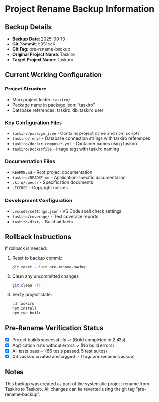 # Project Rename Backup Information

## Backup Details

- **Backup Date**: 2025-09-13
- **Git Commit**: b351bc9
- **Git Tag**: pre-rename-backup
- **Original Project Name**: Taskiro
- **Target Project Name**: Taskoro

## Current Working Configuration

### Project Structure

- Main project folder: `taskiro/`
- Package name in package.json: "taskiro"
- Database references: taskiro_db, taskiro user

### Key Configuration Files

- `taskiro/package.json` - Contains project name and npm scripts
- `taskiro/.env*` - Database connection strings with taskiro references
- `taskiro/docker-compose*.yml` - Container names using taskiro
- `taskiro/Dockerfile` - Image tags with taskiro naming

### Documentation Files

- `README.md` - Root project documentation
- `taskiro/README.md` - Application-specific documentation
- `.kiro/specs/` - Specification documents
- `LICENSE` - Copyright notices

### Development Configuration

- `.vscode/settings.json` - VS Code spell check settings
- `taskiro/coverage/` - Test coverage reports
- `taskiro/dist/` - Build artifacts

## Rollback Instructions

If rollback is needed:

1. Reset to backup commit:

   ```bash
   git reset --hard pre-rename-backup
   ```

2. Clean any uncommitted changes:

   ```bash
   git clean -fd
   ```

3. Verify project state:
   ```bash
   cd taskiro
   npm install
   npm run build
   ```

## Pre-Rename Verification Status

- [x] Project builds successfully ✓ (Build completed in 2.43s)
- [x] Application runs without errors ✓ (No build errors)
- [x] All tests pass ✓ (66 tests passed, 5 test suites)
- [x] Git backup created and tagged ✓ (Tag: pre-rename-backup)

## Notes

This backup was created as part of the systematic project rename from Taskiro to Taskoro.
All changes can be reverted using the git tag "pre-rename-backup".
